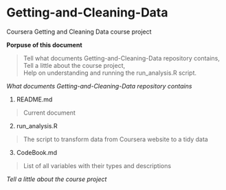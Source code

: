 # Getting-and-Cleaning-Data
Coursera Getting and Cleaning Data course project

**Porpuse of this document**
  > Tell what documents Getting-and-Cleaning-Data repository contains,  
  > Tell a little about the course project,  
  > Help on understanding and running the run_analysis.R script.  

_What documents Getting-and-Cleaning-Data repository contains_

1. README.md
  > Current document
2. run_analysis.R
  > The script to transform data from Coursera website to a tidy data
3. CodeBook.md
  > List of all variables with their types and descriptions
  
_Tell a little about the course project_









